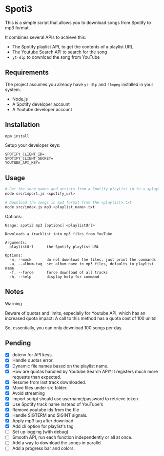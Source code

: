 # Spoti3

This is a simple script that allows you to download songs from Spotify to mp3 format.

It combines several APIs to achieve this:

- The Spotify playlist API, to get the contents of a playlist URL.
- The Youtube Search API to search for the song
- `yt-dlp` to download the song from YouTube

## Requirements

The project assumes you already have `yt-dlp` and `ffmpeg` installed in your system.

- Node.js
- A Spotify developer account
- A Youtube developer account

## Installation

```bash
npm install
```

Setup your developer keys:

```
SPOTIFY_CLIENT_ID=
SPOTIFY_CLIENT_SECRET=
YOUTUBE_API_KEY=
```

## Usage

```bash
# Get the song names and artists from a Spotify playlist in to a <playlist_name>.txt
node src/import.js <spotify_url>

# Download the songs in mp3 format from the <playlist>.txt
node src/index.js mp3 <playlist_name>.txt
```

Options:

```
Usage: spoti3 mp3 [options] <playlistUrl>

Downloads a tracklist into mp3 files from YouTube

Arguments:
  playlistUrl      the Spotify playlist URL

Options:
  -m, --mock       do not download the files, just print the commands
  -a, --album-tag  set album name in mp3 files, defaults to playlist name
  -f, --force      force download of all tracks
  -h, --help       display help for command
```

## Notes

> [!WARNING]
> Beware of quotas and limits, especially for Youtube API, which has an increased quota impact: A call to this method has a quota cost of 100 units!
>
> So, essentially, you can only download 100 songs per day.

## Pending

- [x] dotenv for API keys.
- [x] Handle quotas error.
- [x] Dynamic file names based on the playlist name.
- [x] How are quotas handled by Youtube Search API? It registers much more requests than expected.
- [x] Resume from last track downloaded.
- [x] Move files under src folder.
- [x] Avoid streaming
- [x] Import script should use username/password to retrieve token
- [x] Use Spotify track name instead of YouTube's
- [x] Remove youtube ids from the file
- [x] Handle SIGTERM and SIGINT signals.
- [x] Apply mp3 tag after download
- [x] Add cli option for playlist's tag
- [ ] Set up logging (with debug)
- [ ] Smooth API, run each function independently or all at once.
- [ ] Add a way to download the songs in parallel.
- [ ] Add a progress bar and colors.
